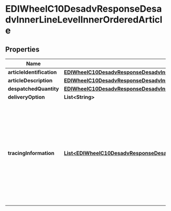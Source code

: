 

# EDIWheelC10DesadvResponseDesadvInnerLineLevelInnerOrderedArticle


## Properties

| Name | Type | Description | Notes |
|------------ | ------------- | ------------- | -------------|
|**articleIdentification** | [**EDIWheelC10DesadvResponseDesadvInnerLineLevelInnerOrderedArticleArticleIdentification**](EDIWheelC10DesadvResponseDesadvInnerLineLevelInnerOrderedArticleArticleIdentification.md) |  |  |
|**articleDescription** | [**EDIWheelC10DesadvResponseDesadvInnerLineLevelInnerOrderedArticleArticleDescription**](EDIWheelC10DesadvResponseDesadvInnerLineLevelInnerOrderedArticleArticleDescription.md) |  |  |
|**despatchedQuantity** | [**EDIWheelC10DesadvResponseDesadvInnerLineLevelInnerOrderedArticleDespatchedQuantity**](EDIWheelC10DesadvResponseDesadvInnerLineLevelInnerOrderedArticleDespatchedQuantity.md) |  |  |
|**deliveryOption** | **List&lt;String&gt;** |  |  [optional] |
|**tracingInformation** | [**List&lt;EDIWheelC10DesadvResponseDesadvInnerLineLevelInnerOrderedArticleTracingInformationInner&gt;**](EDIWheelC10DesadvResponseDesadvInnerLineLevelInnerOrderedArticleTracingInformationInner.md) | Tracking number information - repeated at line level. Small package shipments could include multiple tracking numbers repeated at each line level. |  [optional] |



